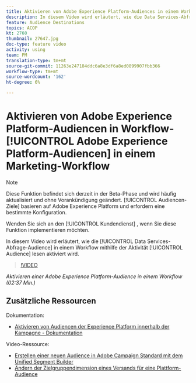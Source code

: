 ```yaml
---
title: Aktivieren von Adobe Experience Platform-Audiences in einem Workflow
description: In diesem Video wird erläutert, wie die Data Services-Abfrage-Audience in einem Workflow mithilfe der Aktivität "Audience lesen"aktiviert wird.
feature: Audience Destinations
topics: ACOP
kt: 2760
thumbnail: 27647.jpg
doc-type: feature video
activity: using
team: PM
translation-type: tm+mt
source-git-commit: 11263e247184ddc6a8e3df6a8ed0899907fbb366
workflow-type: tm+mt
source-wordcount: '162'
ht-degree: 6%

---
```



# Aktivieren von Adobe Experience Platform-Audiencen in Workflow- [!UICONTROL Adobe Experience Platform-Audiencen] in einem Marketing-Workflow

>[!NOTE]
>
>Diese Funktion befindet sich derzeit in der Beta-Phase und wird häufig aktualisiert und ohne Vorankündigung geändert. [!UICONTROL Audiencen-Ziele] basieren auf Adobe Experience Platform und erfordern eine bestimmte Konfiguration.
>
>Wenden Sie sich an den [!UICONTROL Kundendienst] , wenn Sie diese Funktion implementieren möchten.

In diesem Video wird erläutert, wie die [!UICONTROL Data Services-Abfrage-Audience] in einem Workflow mithilfe der Aktivität [!UICONTROL Audience] lesen aktiviert wird.

>[!VIDEO](https://video.tv.adobe.com/v/27647?quality=12)

*Aktivieren einer Adobe Experience Platform-Audience in einem Workflow (02:37 Min.)*

## Zusätzliche Ressourcen

Dokumentation:

* [Aktivieren von Audiencen der Experience Platform innerhalb der Kampagne - Dokumentation](https://docs.adobe.com/content/help/en/campaign-standard/using/profiles-and-audiences/working-with-adobe-experience-platform/aep-about-audience-destinations-service.html)

Video-Ressource:

* [Erstellen einer neuen Audience in Adobe Campaign Standard mit dem Unified Segment Builder](/help/profiles-and-audiences/audience-destinations/creating-audiences-using-segment-builder.md)
* [Ändern der Zielgruppendimension eines Versands für eine Plattform-Audience](/help/profiles-and-audiences/audience-destinations/changing-targeting-dimension.md)

